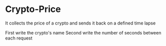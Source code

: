 # Crypto-Price
It collects the price of a crypto and sends it back on a defined time lapse

First write the crypto's name
Second write the number of seconds between each request
